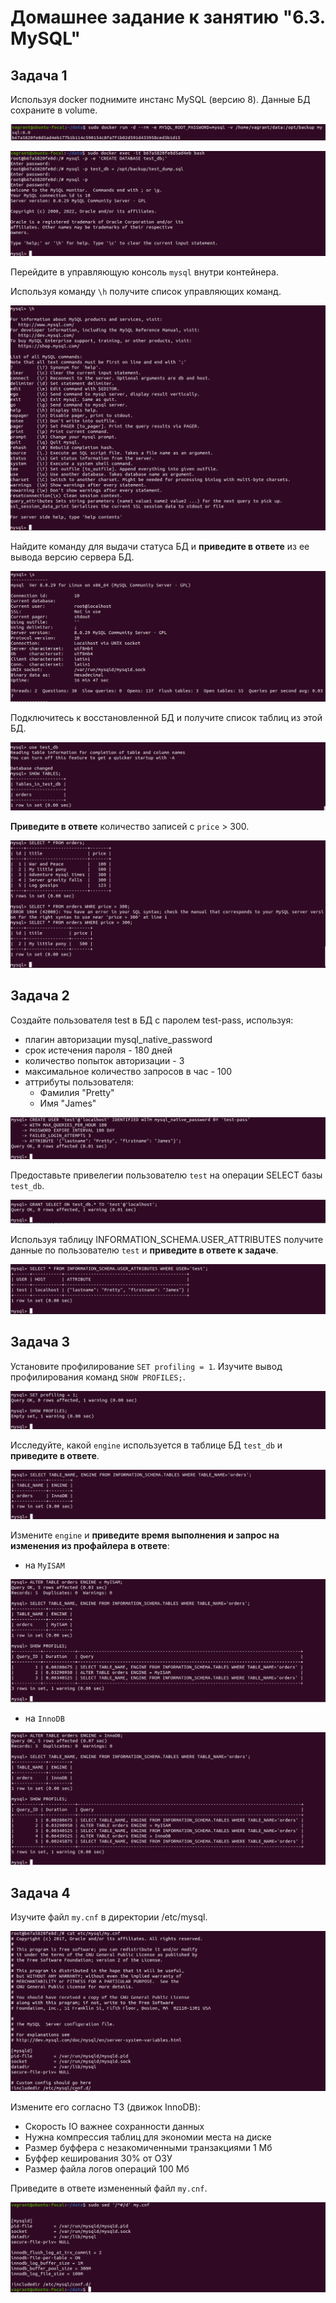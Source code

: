 # Домашнее задание к занятию "6.3. MySQL"

## Задача 1

Используя docker поднимите инстанс MySQL (версию 8). Данные БД сохраните в volume.

![](img/task1.1.png)

![](img/task1.2.png)

Перейдите в управляющую консоль `mysql` внутри контейнера.

Используя команду `\h` получите список управляющих команд.

![](img/task1.3.png)

Найдите команду для выдачи статуса БД и **приведите в ответе** из ее вывода версию сервера БД.

![](img/task1.4.png)

Подключитесь к восстановленной БД и получите список таблиц из этой БД.

![](img/task1.5.png)

**Приведите в ответе** количество записей с `price` > 300.

![](img/task1.6.png)

## Задача 2

Создайте пользователя test в БД c паролем test-pass, используя:
- плагин авторизации mysql_native_password
- срок истечения пароля - 180 дней 
- количество попыток авторизации - 3 
- максимальное количество запросов в час - 100
- аттрибуты пользователя:
    - Фамилия "Pretty"
    - Имя "James"

![](img/task2.1.png)

Предоставьте привелегии пользователю `test` на операции SELECT базы `test_db`.

![](img/task2.2.png)
    
Используя таблицу INFORMATION_SCHEMA.USER_ATTRIBUTES получите данные по пользователю `test` и 
**приведите в ответе к задаче**.

![](img/task2.3.png)

## Задача 3

Установите профилирование `SET profiling = 1`.
Изучите вывод профилирования команд `SHOW PROFILES;`.

![](img/task3.1.png)

Исследуйте, какой `engine` используется в таблице БД `test_db` и **приведите в ответе**.

![](img/task3.2.png)

Измените `engine` и **приведите время выполнения и запрос на изменения из профайлера в ответе**:
- на `MyISAM`

![](img/task3.3.png)

- на `InnoDB`

![](img/task3.4.png)

## Задача 4 

Изучите файл `my.cnf` в директории /etc/mysql.

![](img/task4.1.png)

Измените его согласно ТЗ (движок InnoDB):
- Скорость IO важнее сохранности данных
- Нужна компрессия таблиц для экономии места на диске
- Размер буффера с незакомиченными транзакциями 1 Мб
- Буффер кеширования 30% от ОЗУ
- Размер файла логов операций 100 Мб

Приведите в ответе измененный файл `my.cnf`.

![](img/task4.2.png)


